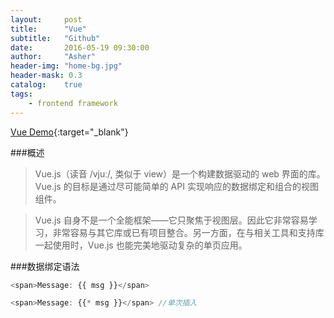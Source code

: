 ```yaml
---
layout:     post
title:      "Vue"
subtitle:   "Github"
date:       2016-05-19 09:30:00
author:     "Asher"
header-img: "home-bg.jpg"
header-mask: 0.3
catalog:    true
tags:
    - frontend framework
---
```


[Vue Demo](https://github.com/lichenbuliren/vuex-notes-app "Vue Demo"){:target="_blank"}

###概述

> Vue.js（读音 /vjuː/, 类似于 view）是一个构建数据驱动的 web 界面的库。Vue.js 的目标是通过尽可能简单的 API 实现响应的数据绑定和组合的视图组件。

> Vue.js 自身不是一个全能框架——它只聚焦于视图层。因此它非常容易学习，非常容易与其它库或已有项目整合。另一方面，在与相关工具和支持库一起使用时，Vue.js 也能完美地驱动复杂的单页应用。

###数据绑定语法

```javascript
<span>Message: {{ msg }}</span>

<span>Message: {{* msg }}</span> //单次插入
```
